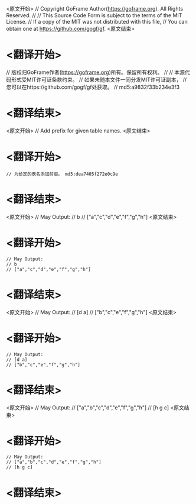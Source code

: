 
<原文开始>
// Copyright GoFrame Author(https://goframe.org). All Rights Reserved.
//
// This Source Code Form is subject to the terms of the MIT License.
// If a copy of the MIT was not distributed with this file,
// You can obtain one at https://github.com/gogf/gf.
<原文结束>

# <翻译开始>
// 版权归GoFrame作者(https://goframe.org)所有。保留所有权利。
//
// 本源代码形式受MIT许可证条款约束。
// 如果未随本文件一同分发MIT许可证副本，
// 您可以在https://github.com/gogf/gf处获取。
// md5:a9832f33b234e3f3
# <翻译结束>


<原文开始>
// Add prefix for given table names.
<原文结束>

# <翻译开始>
	// 为给定的表名添加前缀。 md5:dea7405f272e0c9e
# <翻译结束>


<原文开始>
	// May Output:
	// b
	// ["a","c","d","e","f","g","h"]
<原文结束>

# <翻译开始>
	// May Output:
	// b
	// ["a","c","d","e","f","g","h"]
# <翻译结束>


<原文开始>
	// May Output:
	// [d a]
	// ["b","c","e","f","g","h"]
<原文结束>

# <翻译开始>
	// May Output:
	// [d a]
	// ["b","c","e","f","g","h"]
# <翻译结束>


<原文开始>
	// May Output:
	// ["a","b","c","d","e","f","g","h"]
	// [h g c]
<原文结束>

# <翻译开始>
	// May Output:
	// ["a","b","c","d","e","f","g","h"]
	// [h g c]
# <翻译结束>

